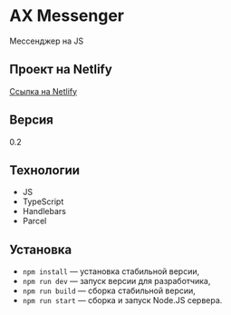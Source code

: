 


# AX Messenger

Мессенджер на JS

## Проект на Netlify 
[Ссылка на Netlify](https://deploy--wondrous-manatee-4d893f.netlify.app/)

## Версия 
0.2

## Технологии
- JS
- TypeScript
- Handlebars
- Parcel

## Установка

- `npm install` — установка стабильной версии,
- `npm run dev` — запуск версии для разработчика,
- `npm run build` — сборка стабильной версии,
- `npm run start` — сборка и запуск Node.JS сервера.
